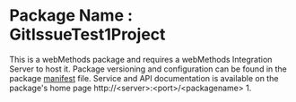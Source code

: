 # Package Name : GitIssueTest1Project
This is a webMethods package and requires a webMethods Integration Server to host it. Package versioning and configuration can be found in the package [manifest](./GitIssueTest1Project/manifest.v3) file. Service and API documentation is available on the package's home page http://&lt;server&gt;:&lt;port&gt;/&lt;packagename> 1.
